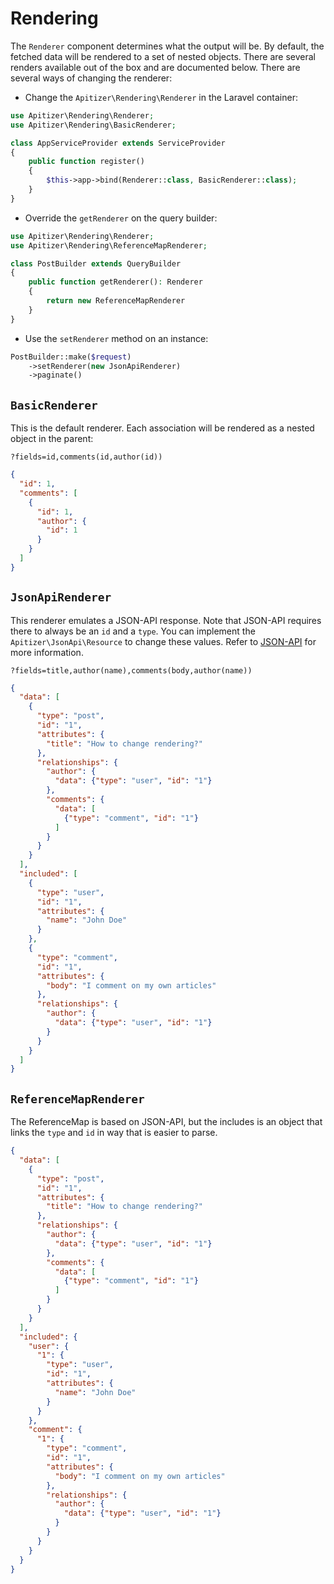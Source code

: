 # Rendering

The `Renderer` component determines what the output will be. By default, the
fetched data will be rendered to a set of nested objects. There are several
renders available out of the box and are documented below. There are several
ways of changing the renderer:

- Change the `Apitizer\Rendering\Renderer` in the Laravel container:

```php
use Apitizer\Rendering\Renderer;
use Apitizer\Rendering\BasicRenderer;

class AppServiceProvider extends ServiceProvider
{
    public function register()
    {
        $this->app->bind(Renderer::class, BasicRenderer::class);
    }
}
```

- Override the `getRenderer` on the query builder:

```php
use Apitizer\Rendering\Renderer;
use Apitizer\Rendering\ReferenceMapRenderer;

class PostBuilder extends QueryBuilder
{
    public function getRenderer(): Renderer
    {
        return new ReferenceMapRenderer
    }
}
```

- Use the `setRenderer` method on an instance:

```php
PostBuilder::make($request)
    ->setRenderer(new JsonApiRenderer)
    ->paginate()
```

## `BasicRenderer`

This is the default renderer. Each association will be rendered as a nested
object in the parent:

```
?fields=id,comments(id,author(id))
```

```json
{
  "id": 1,
  "comments": [
    {
      "id": 1,
      "author": {
        "id": 1
      }
    }
  ]
}
```

## `JsonApiRenderer`

This renderer emulates a JSON-API response. Note that JSON-API requires there to
always be an `id` and a `type`. You can implement the
`Apitizer\JsonApi\Resource` to change these values. Refer to
[JSON-API](https://jsonapi.org) for more information.

```
?fields=title,author(name),comments(body,author(name))
```

```json
{
  "data": [
    {
      "type": "post",
      "id": "1",
      "attributes": {
        "title": "How to change rendering?"
      },
      "relationships": {
        "author": {
          "data": {"type": "user", "id": "1"}
        },
        "comments": {
          "data": [
            {"type": "comment", "id": "1"}
          ]
        }
      }
    }
  ],
  "included": [
    {
      "type": "user",
      "id": "1",
      "attributes": {
        "name": "John Doe"
      }
    },
    {
      "type": "comment",
      "id": "1",
      "attributes": {
        "body": "I comment on my own articles"
      },
      "relationships": {
        "author": {
          "data": {"type": "user", "id": "1"}
        }
      }
    }
  ]
}
```

## `ReferenceMapRenderer`

The ReferenceMap is based on JSON-API, but the includes is an object that links
the `type` and `id` in way that is easier to parse.

```json
{
  "data": [
    {
      "type": "post",
      "id": "1",
      "attributes": {
        "title": "How to change rendering?"
      },
      "relationships": {
        "author": {
          "data": {"type": "user", "id": "1"}
        },
        "comments": {
          "data": [
            {"type": "comment", "id": "1"}
          ]
        }
      }
    }
  ],
  "included": {
    "user": {
      "1": {
        "type": "user",
        "id": "1",
        "attributes": {
          "name": "John Doe"
        }
      }
    },
    "comment": {
      "1": {
        "type": "comment",
        "id": "1",
        "attributes": {
          "body": "I comment on my own articles"
        },
        "relationships": {
          "author": {
            "data": {"type": "user", "id": "1"}
          }
        }
      }
    }
  }
}
```
